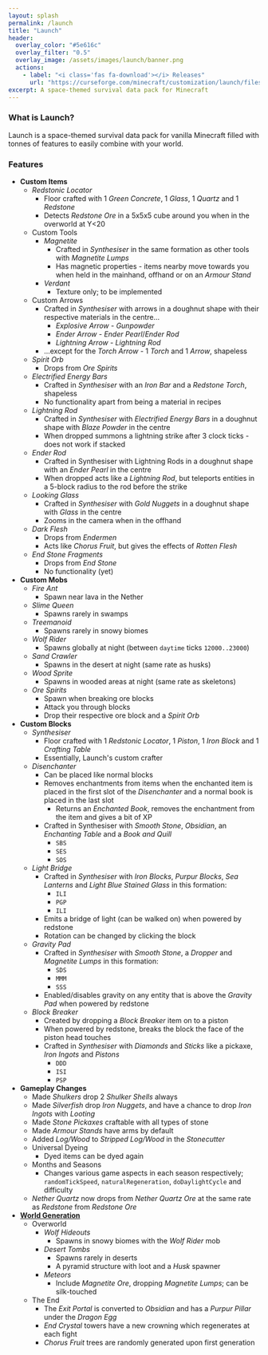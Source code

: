 ```yaml
---
layout: splash
permalink: /launch
title: "Launch"
header:
  overlay_color: "#5e616c"
  overlay_filter: "0.5"
  overlay_image: /assets/images/launch/banner.png
  actions:
    - label: "<i class='fas fa-download'></i> Releases"
      url: "https://curseforge.com/minecraft/customization/launch/files"
excerpt: A space-themed survival data pack for Minecraft
---
```


### What is Launch?
Launch is a space-themed survival data pack for vanilla Minecraft filled with tonnes of features to easily combine with your world.

### Features
- **Custom Items**
    - *Redstonic Locator*
        - Floor crafted with 1 *Green Concrete*, 1 *Glass*, 1 *Quartz* and 1 *Redstone*
        - Detects *Redstone Ore* in a 5x5x5 cube around you when in the overworld at Y<20
    - Custom Tools
        - *Magnetite*
            - Crafted in *Synthesiser* in the same formation as other tools with *Magnetite Lumps*
            - Has magnetic properties - items nearby move towards you when held in the mainhand, offhand or on an *Armour Stand*
        - *Verdant*
            - Texture only; to be implemented
    - Custom Arrows
        - Crafted in *Synthesiser* with arrows in a doughnut shape with their respective materials in the centre...
            - *Explosive Arrow* - *Gunpowder*
            - *Ender Arrow* - *Ender Pearl*/*Ender Rod*
            - *Lightning Arrow* - *Lightning Rod*
        - ...except for the *Torch Arrow* - 1 *Torch* and 1 *Arrow*, shapeless
    - *Spirit Orb*
        - Drops from *Ore Spirits*
    - *Electrified Energy Bars*
        - Crafted in *Synthesiser* with an *Iron Bar* and a *Redstone Torch*, shapeless
        - No functionality apart from being a material in recipes
    - *Lightning Rod*
        - Crafted in *Synthesiser* with *Electrified Energy Bars* in a doughnut shape with *Blaze Powder* in the centre
        - When dropped summons a lightning strike after 3 clock ticks - does not work if stacked
    - *Ender Rod*
        - Crafted in Synthesiser with Lightning Rods in a doughnut shape with an *Ender Pearl* in the centre
        - When dropped acts like a *Lightning Rod*, but teleports entities in a 5-block radius to the rod before the strike
    - *Looking Glass*
        - Crafted in *Synthesiser* with *Gold Nuggets* in a doughnut shape with *Glass* in the centre
        - Zooms in the camera when in the offhand
    - *Dark Flesh*
        - Drops from *Endermen*
        - Acts like *Chorus Fruit*, but gives the effects of *Rotten Flesh*
    - *End Stone Fragments*
        - Drops from *End Stone*
        - No functionality (yet)
- **Custom Mobs**
    - *Fire Ant*
        - Spawn near lava in the Nether
    - *Slime Queen*
        - Spawns rarely in swamps
    - *Treemanoid*
        - Spawns rarely in snowy biomes
    - *Wolf Rider*
        - Spawns globally at night (between `daytime` ticks `12000..23000`)
    - *Sand Crawler*
        - Spawns in the desert at night (same rate as husks)
    - *Wood Sprite*
        - Spawns in wooded areas at night (same rate as skeletons)
    - *Ore Spirits*
        - Spawn when breaking ore blocks
        - Attack you through blocks
        - Drop their respective ore block and a *Spirit Orb*
- **Custom Blocks**
    - *Synthesiser*
        - Floor crafted with 1 *Redstonic Locator*, 1 *Piston*, 1 *Iron Block* and 1 *Crafting Table*
        - Essentially, Launch's custom crafter
    - *Disenchanter*
        - Can be placed like normal blocks
        - Removes enchantments from items when the enchanted item is placed in the first slot of the *Disenchanter* and a normal book is placed in the last slot
            - Returns an *Enchanted Book*, removes the enchantment from the item and gives a bit of XP
        - Crafted in Synthesiser with *Smooth Stone*, *Obsidian*, an *Enchanting Table* and a *Book and Quill*
            - `SBS`
            - `SES`
            - `SOS`
    - *Light Bridge*
        - Crafted in *Synthesiser* with *Iron Blocks*, *Purpur Blocks*, *Sea Lanterns* and *Light Blue Stained Glass* in this formation:
            - `ILI`
            - `PGP`
            - `ILI`
        - Emits a bridge of light (can be walked on) when powered by redstone
        - Rotation can be changed by clicking the block
    - *Gravity Pad*
        - Crafted in *Synthesiser* with *Smooth Stone*, a *Dropper* and *Magnetite Lumps* in this formation:
            - `SDS`
            - `MMM`
            - `SSS`
        - Enabled/disables gravity on any entity that is above the *Gravity Pad* when powered by redstone
    - *Block Breaker*
        - Created by dropping a *Block Breaker* item on to a piston
        - When powered by redstone, breaks the block the face of the piston head touches
        - Crafted in *Synthesiser* with *Diamonds* and *Sticks* like a pickaxe, *Iron Ingots* and *Pistons*
            - `DDD`
            - `ISI`
            - `PSP`
- **Gameplay Changes**
    - Made *Shulkers* drop 2 *Shulker Shells* always
    - Made *Silverfish* drop *Iron Nuggets*, and have a chance to drop *Iron Ingots* with *Looting*
    - Made *Stone Pickaxes* craftable with all types of stone
    - Made *Armour Stands* have arms by default
    - Added *Log/Wood* to *Stripped Log/Wood* in the *Stonecutter*
    - Universal Dyeing
        - Dyed items can be dyed again
    - Months and Seasons
        - Changes various game aspects in each season respectively; `randomTickSpeed`, `naturalRegeneration`, `doDaylightCycle` and difficulty
    - *Nether Quartz* now drops from *Nether Quartz Ore* at the same rate as *Redstone* from *Redstone Ore*
- **[World Generation](https://github.com/origami-games/launch/issues/3)**
    - Overworld
        - *Wolf Hideouts*
            - Spawns in snowy biomes with the *Wolf Rider* mob
        - *Desert Tombs*
            - Spawns rarely in deserts
            - A pyramid structure with loot and a *Husk* spawner
        - *Meteors*
            - Include *Magnetite Ore*, dropping *Magnetite Lumps*; can be silk-touched
    - The End
        - The *Exit Portal* is converted to *Obsidian* and has a *Purpur Pillar* under the *Dragon Egg*
        - *End Crystal* towers have a new crowning which regenerates at each fight
        - *Chorus Fruit* trees are randomly generated upon first generation
